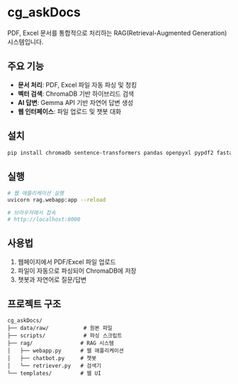 # cg_askDocs

PDF, Excel 문서를 통합적으로 처리하는 RAG(Retrieval-Augmented Generation) 시스템입니다.

## 주요 기능

- **문서 처리**: PDF, Excel 파일 자동 파싱 및 청킹
- **벡터 검색**: ChromaDB 기반 하이브리드 검색
- **AI 답변**: Gemma API 기반 자연어 답변 생성
- **웹 인터페이스**: 파일 업로드 및 챗봇 대화

## 설치

```bash
pip install chromadb sentence-transformers pandas openpyxl pypdf2 fastapi uvicorn requests
```

## 실행

```bash
# 웹 애플리케이션 실행
uvicorn rag.webapp:app --reload

# 브라우저에서 접속
# http://localhost:8000
```

## 사용법

1. 웹페이지에서 PDF/Excel 파일 업로드
2. 파일이 자동으로 파싱되어 ChromaDB에 저장
3. 챗봇과 자연어로 질문/답변

## 프로젝트 구조

```
cg_askDocs/
├── data/raw/           # 원본 파일
├── scripts/            # 파싱 스크립트
├── rag/               # RAG 시스템
│   ├── webapp.py      # 웹 애플리케이션
│   ├── chatbot.py     # 챗봇
│   └── retriever.py   # 검색기
└── templates/         # 웹 UI
```